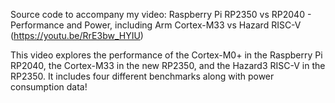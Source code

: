 Source code to accompany my video: Raspberry Pi RP2350 vs RP2040 - Performance and Power, including Arm Cortex-M33 vs Hazard RISC-V (https://youtu.be/RrE3bw_HYIU)

This video explores the performance of the Cortex-M0+ in the Raspberry Pi RP2040, the Cortex-M33 in the new RP2350, and the Hazard3 RISC-V in the RP2350. It includes four different benchmarks along with power consumption data!

